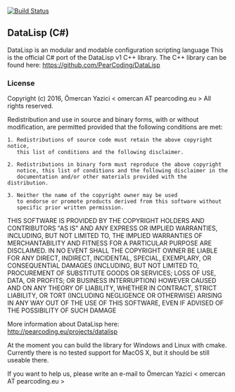 [![Build Status](https://travis-ci.org/PearCoding/DataLisp-CSharp.svg?branch=master)](https://travis-ci.org/PearCoding/DataLisp-CSharp)

## DataLisp (C#)

DataLisp is an modular and modable configuration scripting language
This is the official C# port of the DataLisp v1 C++ library.
The C++ library can be found here: https://github.com/PearCoding/DataLisp

### License

Copyright (c) 2016, Ömercan Yazici < omercan AT pearcoding.eu >
All rights reserved.

Redistribution and use in source and binary forms, with or without modification,
are permitted provided that the following conditions are met:

    1. Redistributions of source code must retain the above copyright notice,
       this list of conditions and the following disclaimer.

    2. Redistributions in binary form must reproduce the above copyright
       notice, this list of conditions and the following disclaimer in the
       documentation and/or other materials provided with the distribution.

    3. Neither the name of the copyright owner may be used
       to endorse or promote products derived from this software without
       specific prior written permission.

THIS SOFTWARE IS PROVIDED BY THE COPYRIGHT HOLDERS AND CONTRIBUTORS "AS IS" AND
ANY EXPRESS OR IMPLIED WARRANTIES, INCLUDING, BUT NOT LIMITED TO, THE IMPLIED
WARRANTIES OF MERCHANTABILITY AND FITNESS FOR A PARTICULAR PURPOSE ARE
DISCLAIMED. IN NO EVENT SHALL THE COPYRIGHT OWNER BE LIABLE FOR
ANY DIRECT, INDIRECT, INCIDENTAL, SPECIAL, EXEMPLARY, OR CONSEQUENTIAL DAMAGES
(INCLUDING, BUT NOT LIMITED TO, PROCUREMENT OF SUBSTITUTE GOODS OR SERVICES;
LOSS OF USE, DATA, OR PROFITS; OR BUSINESS INTERRUPTION) HOWEVER CAUSED AND ON
ANY THEORY OF LIABILITY, WHETHER IN CONTRACT, STRICT LIABILITY, OR TORT
(INCLUDING NEGLIGENCE OR OTHERWISE) ARISING IN ANY WAY OUT OF THE USE OF THIS
SOFTWARE, EVEN IF ADVISED OF THE POSSIBILITY OF SUCH DAMAGE

More information about DataLisp here:
http://pearcoding.eu/projects/datalisp

At the moment you can build the library for Windows and Linux with cmake.
Currently there is no tested support for MacOS X, but it should be still useable there.

If you want to help us, please write an e-mail to Ömercan Yazici < omercan AT pearcoding.eu >
 

